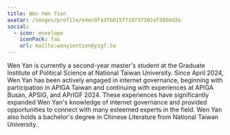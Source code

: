 ```yaml
---
title: Wen Yen Tien
avatar: /images/profile/e4ec0fa3fb615f719737102af3860d2e
social:
  - icon: envelope
    iconPack: fas
    url: mailto:wenyientien@yigf.tw
---
```


Wen Yan is currently a second-year master's student at the Graduate Institute of Political Science at National Taiwan University. Since April 2024, Wen Yan has been actively engaged in internet governance, beginning with participation in APIGA Taiwan and continuing with experiences at APIGA Busan, APSIG, and APrIGF 2024. These experiences have significantly expanded Wen Yan's knowledge of internet governance and provided opportunities to connect with many esteemed experts in the field. Wen Yan also holds a bachelor's degree in Chinese Literature from National Taiwan University.